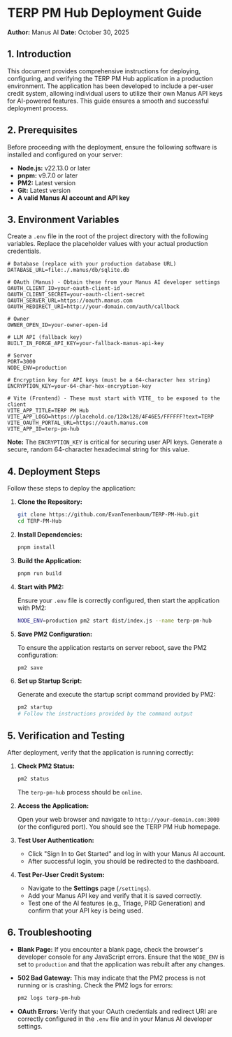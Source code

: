
# TERP PM Hub Deployment Guide

**Author:** Manus AI
**Date:** October 30, 2025

## 1. Introduction

This document provides comprehensive instructions for deploying, configuring, and verifying the TERP PM Hub application in a production environment. The application has been developed to include a per-user credit system, allowing individual users to utilize their own Manus API keys for AI-powered features. This guide ensures a smooth and successful deployment process.

## 2. Prerequisites

Before proceeding with the deployment, ensure the following software is installed and configured on your server:

- **Node.js:** v22.13.0 or later
- **pnpm:** v9.7.0 or later
- **PM2:** Latest version
- **Git:** Latest version
- **A valid Manus AI account and API key**

## 3. Environment Variables

Create a `.env` file in the root of the project directory with the following variables. Replace the placeholder values with your actual production credentials.

```env
# Database (replace with your production database URL)
DATABASE_URL=file:./.manus/db/sqlite.db

# OAuth (Manus) - Obtain these from your Manus AI developer settings
OAUTH_CLIENT_ID=your-oauth-client-id
OAUTH_CLIENT_SECRET=your-oauth-client-secret
OAUTH_SERVER_URL=https://oauth.manus.com
OAUTH_REDIRECT_URI=http://your-domain.com/auth/callback

# Owner
OWNER_OPEN_ID=your-owner-open-id

# LLM API (fallback key)
BUILT_IN_FORGE_API_KEY=your-fallback-manus-api-key

# Server
PORT=3000
NODE_ENV=production

# Encryption key for API keys (must be a 64-character hex string)
ENCRYPTION_KEY=your-64-char-hex-encryption-key

# Vite (Frontend) - These must start with VITE_ to be exposed to the client
VITE_APP_TITLE=TERP PM Hub
VITE_APP_LOGO=https://placehold.co/128x128/4F46E5/FFFFFF?text=TERP
VITE_OAUTH_PORTAL_URL=https://oauth.manus.com
VITE_APP_ID=terp-pm-hub
```

**Note:** The `ENCRYPTION_KEY` is critical for securing user API keys. Generate a secure, random 64-character hexadecimal string for this value.

## 4. Deployment Steps

Follow these steps to deploy the application:

1.  **Clone the Repository:**

    ```bash
    git clone https://github.com/EvanTenenbaum/TERP-PM-Hub.git
    cd TERP-PM-Hub
    ```

2.  **Install Dependencies:**

    ```bash
    pnpm install
    ```

3.  **Build the Application:**

    ```bash
    pnpm run build
    ```

4.  **Start with PM2:**

    Ensure your `.env` file is correctly configured, then start the application with PM2:

    ```bash
    NODE_ENV=production pm2 start dist/index.js --name terp-pm-hub
    ```

5.  **Save PM2 Configuration:**

    To ensure the application restarts on server reboot, save the PM2 configuration:

    ```bash
    pm2 save
    ```

6.  **Set up Startup Script:**

    Generate and execute the startup script command provided by PM2:

    ```bash
    pm2 startup
    # Follow the instructions provided by the command output
    ```

## 5. Verification and Testing

After deployment, verify that the application is running correctly:

1.  **Check PM2 Status:**

    ```bash
    pm2 status
    ```

    The `terp-pm-hub` process should be `online`.

2.  **Access the Application:**

    Open your web browser and navigate to `http://your-domain.com:3000` (or the configured port). You should see the TERP PM Hub homepage.

3.  **Test User Authentication:**

    -   Click "Sign In to Get Started" and log in with your Manus AI account.
    -   After successful login, you should be redirected to the dashboard.

4.  **Test Per-User Credit System:**

    -   Navigate to the **Settings** page (`/settings`).
    -   Add your Manus API key and verify that it is saved correctly.
    -   Test one of the AI features (e.g., Triage, PRD Generation) and confirm that your API key is being used.

## 6. Troubleshooting

-   **Blank Page:** If you encounter a blank page, check the browser's developer console for any JavaScript errors. Ensure that the `NODE_ENV` is set to `production` and that the application was rebuilt after any changes.
-   **502 Bad Gateway:** This may indicate that the PM2 process is not running or is crashing. Check the PM2 logs for errors:

    ```bash
    pm2 logs terp-pm-hub
    ```

-   **OAuth Errors:** Verify that your OAuth credentials and redirect URI are correctly configured in the `.env` file and in your Manus AI developer settings.

